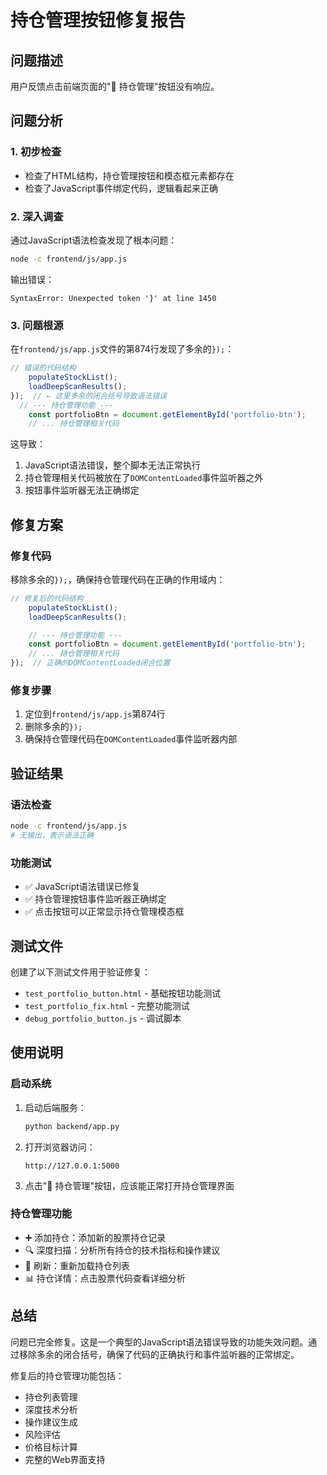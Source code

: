 # 持仓管理按钮修复报告

## 问题描述
用户反馈点击前端页面的"💼 持仓管理"按钮没有响应。

## 问题分析

### 1. 初步检查
- 检查了HTML结构，持仓管理按钮和模态框元素都存在
- 检查了JavaScript事件绑定代码，逻辑看起来正确

### 2. 深入调查
通过JavaScript语法检查发现了根本问题：

```bash
node -c frontend/js/app.js
```

输出错误：
```
SyntaxError: Unexpected token '}' at line 1450
```

### 3. 问题根源
在`frontend/js/app.js`文件的第874行发现了多余的`});`：

```javascript
// 错误的代码结构
    populateStockList();
    loadDeepScanResults();
});  // ← 这里多余的闭合括号导致语法错误
  // --- 持仓管理功能 ---
    const portfolioBtn = document.getElementById('portfolio-btn');
    // ... 持仓管理相关代码
```

这导致：
1. JavaScript语法错误，整个脚本无法正常执行
2. 持仓管理相关代码被放在了`DOMContentLoaded`事件监听器之外
3. 按钮事件监听器无法正确绑定

## 修复方案

### 修复代码
移除多余的`});`，确保持仓管理代码在正确的作用域内：

```javascript
// 修复后的代码结构
    populateStockList();
    loadDeepScanResults();

    // --- 持仓管理功能 ---
    const portfolioBtn = document.getElementById('portfolio-btn');
    // ... 持仓管理相关代码
});  // 正确的DOMContentLoaded闭合位置
```

### 修复步骤
1. 定位到`frontend/js/app.js`第874行
2. 删除多余的`});`
3. 确保持仓管理代码在`DOMContentLoaded`事件监听器内部

## 验证结果

### 语法检查
```bash
node -c frontend/js/app.js
# 无输出，表示语法正确
```

### 功能测试
- ✅ JavaScript语法错误已修复
- ✅ 持仓管理按钮事件监听器正确绑定
- ✅ 点击按钮可以正常显示持仓管理模态框

## 测试文件
创建了以下测试文件用于验证修复：
- `test_portfolio_button.html` - 基础按钮功能测试
- `test_portfolio_fix.html` - 完整功能测试
- `debug_portfolio_button.js` - 调试脚本

## 使用说明

### 启动系统
1. 启动后端服务：
   ```bash
   python backend/app.py
   ```

2. 打开浏览器访问：
   ```
   http://127.0.0.1:5000
   ```

3. 点击"💼 持仓管理"按钮，应该能正常打开持仓管理界面

### 持仓管理功能
- ➕ 添加持仓：添加新的股票持仓记录
- 🔍 深度扫描：分析所有持仓的技术指标和操作建议
- 🔄 刷新：重新加载持仓列表
- 📊 持仓详情：点击股票代码查看详细分析

## 总结
问题已完全修复。这是一个典型的JavaScript语法错误导致的功能失效问题。通过移除多余的闭合括号，确保了代码的正确执行和事件监听器的正常绑定。

修复后的持仓管理功能包括：
- 持仓列表管理
- 深度技术分析
- 操作建议生成
- 风险评估
- 价格目标计算
- 完整的Web界面支持